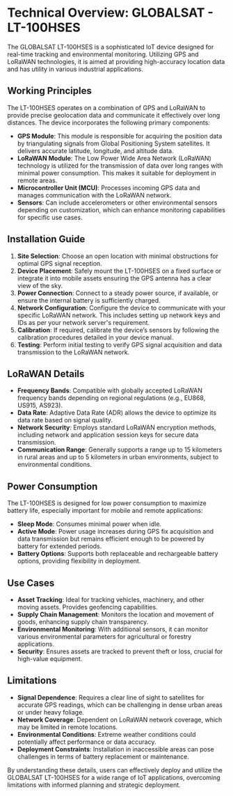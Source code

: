 # Technical Overview: GLOBALSAT - LT-100HSES

The GLOBALSAT LT-100HSES is a sophisticated IoT device designed for real-time tracking and environmental monitoring. Utilizing GPS and LoRaWAN technologies, it is aimed at providing high-accuracy location data and has utility in various industrial applications.

## Working Principles

The LT-100HSES operates on a combination of GPS and LoRaWAN to provide precise geolocation data and communicate it effectively over long distances. The device incorporates the following primary components:

- **GPS Module**: This module is responsible for acquiring the position data by triangulating signals from Global Positioning System satellites. It delivers accurate latitude, longitude, and altitude data.
- **LoRaWAN Module**: The Low Power Wide Area Network (LoRaWAN) technology is utilized for the transmission of data over long ranges with minimal power consumption. This makes it suitable for deployment in remote areas.
- **Microcontroller Unit (MCU)**: Processes incoming GPS data and manages communication with the LoRaWAN network.
- **Sensors**: Can include accelerometers or other environmental sensors depending on customization, which can enhance monitoring capabilities for specific use cases.

## Installation Guide

1. **Site Selection**: Choose an open location with minimal obstructions for optimal GPS signal reception.
2. **Device Placement**: Safely mount the LT-100HSES on a fixed surface or integrate it into mobile assets ensuring the GPS antenna has a clear view of the sky.
3. **Power Connection**: Connect to a steady power source, if available, or ensure the internal battery is sufficiently charged.
4. **Network Configuration**: Configure the device to communicate with your specific LoRaWAN network. This includes setting up network keys and IDs as per your network server's requirement.
5. **Calibration**: If required, calibrate the device’s sensors by following the calibration procedures detailed in your device manual.
6. **Testing**: Perform initial testing to verify GPS signal acquisition and data transmission to the LoRaWAN network.

## LoRaWAN Details

- **Frequency Bands**: Compatible with globally accepted LoRaWAN frequency bands depending on regional regulations (e.g., EU868, US915, AS923).
- **Data Rate**: Adaptive Data Rate (ADR) allows the device to optimize its data rate based on signal quality.
- **Network Security**: Employs standard LoRaWAN encryption methods, including network and application session keys for secure data transmission.
- **Communication Range**: Generally supports a range up to 15 kilometers in rural areas and up to 5 kilometers in urban environments, subject to environmental conditions.

## Power Consumption

The LT-100HSES is designed for low power consumption to maximize battery life, especially important for mobile and remote applications:

- **Sleep Mode**: Consumes minimal power when idle.
- **Active Mode**: Power usage increases during GPS fix acquisition and data transmission but remains efficient enough to be powered by battery for extended periods.
- **Battery Options**: Supports both replaceable and rechargeable battery options, providing flexibility in deployment.

## Use Cases

- **Asset Tracking**: Ideal for tracking vehicles, machinery, and other moving assets. Provides geofencing capabilities.
- **Supply Chain Management**: Monitors the location and movement of goods, enhancing supply chain transparency.
- **Environmental Monitoring**: With additional sensors, it can monitor various environmental parameters for agricultural or forestry applications.
- **Security**: Ensures assets are tracked to prevent theft or loss, crucial for high-value equipment.

## Limitations

- **Signal Dependence**: Requires a clear line of sight to satellites for accurate GPS readings, which can be challenging in dense urban areas or under heavy foliage.
- **Network Coverage**: Dependent on LoRaWAN network coverage, which may be limited in remote locations.
- **Environmental Conditions**: Extreme weather conditions could potentially affect performance or data accuracy.
- **Deployment Constraints**: Installation in inaccessible areas can pose challenges in terms of battery replacement or maintenance.

By understanding these details, users can effectively deploy and utilize the GLOBALSAT LT-100HSES for a wide range of IoT applications, overcoming limitations with informed planning and strategic deployment.